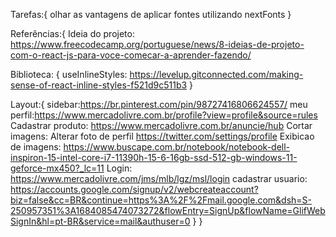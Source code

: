 Tarefas:{
olhar as vantagens de aplicar fontes utilizando nextFonts
}

Referências:{
Ideia do projeto: https://www.freecodecamp.org/portuguese/news/8-ideias-de-projeto-com-o-react-js-para-voce-comecar-a-aprender-fazendo/

Biblioteca: {
useInlineStyles: https://levelup.gitconnected.com/making-sense-of-react-inline-styles-f521d9c511b3
}

Layout:{
sidebar:https://br.pinterest.com/pin/98727416806624557/
meu perfil:https://www.mercadolivre.com.br/profile?view=profile&source=rules
Cadastrar produto: https://www.mercadolivre.com.br/anuncie/hub
Cortar imagens: Alterar foto de perfil https://twitter.com/settings/profile
Exibicao de imagens: https://www.buscape.com.br/notebook/notebook-dell-inspiron-15-intel-core-i7-11390h-15-6-16gb-ssd-512-gb-windows-11-geforce-mx450?_lc=11
Login: https://www.mercadolivre.com/jms/mlb/lgz/msl/login
cadastrar usuario: https://accounts.google.com/signup/v2/webcreateaccount?biz=false&cc=BR&continue=https%3A%2F%2Fmail.google.com&dsh=S-250957351%3A1684085474073272&flowEntry=SignUp&flowName=GlifWebSignIn&hl=pt-BR&service=mail&authuser=0
}
}
